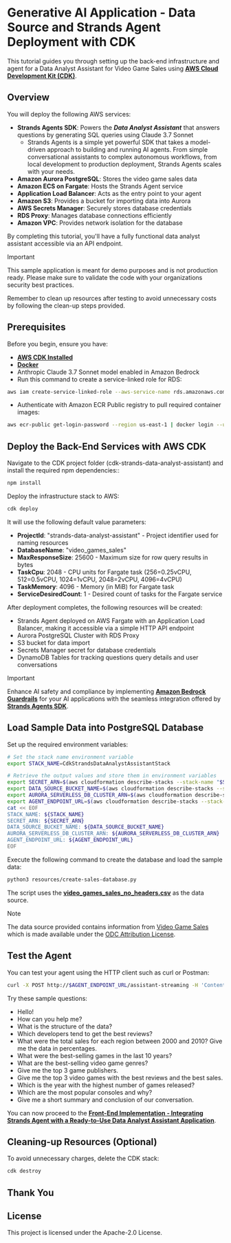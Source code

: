 # Generative AI Application - Data Source and Strands Agent Deployment with CDK

This tutorial guides you through setting up the back-end infrastructure and agent for a Data Analyst Assistant for Video Game Sales using **[AWS Cloud Development Kit (CDK)](https://aws.amazon.com/cdk/)**.

## Overview

You will deploy the following AWS services:

- **Strands Agents SDK**: Powers the ***Data Analyst Assistant*** that answers questions by generating SQL queries using Claude 3.7 Sonnet
    - Strands Agents is a simple yet powerful SDK that takes a model-driven approach to building and running AI agents. From simple conversational assistants to complex autonomous workflows, from local development to production deployment, Strands Agents scales with your needs.
- **Amazon Aurora PostgreSQL**: Stores the video game sales data
- **Amazon ECS on Fargate**: Hosts the Strands Agent service
- **Application Load Balancer**: Acts as the entry point to your agent
- **Amazon S3**: Provides a bucket for importing data into Aurora
- **AWS Secrets Manager**: Securely stores database credentials
- **RDS Proxy**: Manages database connections efficiently
- **Amazon VPC**: Provides network isolation for the database

By completing this tutorial, you'll have a fully functional data analyst assistant accessible via an API endpoint.

> [!IMPORTANT]
> This sample application is meant for demo purposes and is not production ready. Please make sure to validate the code with your organizations security best practices.
>
> Remember to clean up resources after testing to avoid unnecessary costs by following the clean-up steps provided.

## Prerequisites

Before you begin, ensure you have:

* **[AWS CDK Installed](https://docs.aws.amazon.com/cdk/v2/guide/getting-started.html)**
* **[Docker](https://www.docker.com)**
* Anthropic Claude 3.7 Sonnet model enabled in Amazon Bedrock
* Run this command to create a service-linked role for RDS:

```bash
aws iam create-service-linked-role --aws-service-name rds.amazonaws.com
```

* Authenticate with Amazon ECR Public registry to pull required container images:

```bash
aws ecr-public get-login-password --region us-east-1 | docker login --username AWS --password-stdin public.ecr.aws
```

## Deploy the Back-End Services with AWS CDK

Navigate to the CDK project folder (cdk-strands-data-analyst-assistant) and install the required npm dependencies::

``` bash
npm install
```

Deploy the infrastructure stack to AWS:

``` bash
cdk deploy
```

It will use the following default value parameters:

- **ProjectId**: "strands-data-analyst-assistant" - Project identifier used for naming resources
- **DatabaseName**: "video_games_sales"
- **MaxResponseSize**: 25600 - Maximum size for row query results in bytes
- **TaskCpu**: 2048 - CPU units for Fargate task (256=0.25vCPU, 512=0.5vCPU, 1024=1vCPU, 2048=2vCPU, 4096=4vCPU)
- **TaskMemory**: 4096 - Memory (in MiB) for Fargate task
- **ServiceDesiredCount**: 1 - Desired count of tasks for the Fargate service

After deployment completes, the following resources will be created:

- Strands Agent deployed on AWS Fargate with an Application Load Balancer, making it accessible via a simple HTTP API endpoint
- Aurora PostgreSQL Cluster with RDS Proxy
- S3 bucket for data import
- Secrets Manager secret for database credentials
- DynamoDB Tables for tracking questions query details and user conversations

> [!IMPORTANT] 
> Enhance AI safety and compliance by implementing **[Amazon Bedrock Guardrails](https://aws.amazon.com/bedrock/guardrails/)** for your AI applications with the seamless integration offered by **[Strands Agents SDK](https://strandsagents.com/latest/user-guide/safety-security/guardrails/)**.

## Load Sample Data into PostgreSQL Database

Set up the required environment variables:

``` bash
# Set the stack name environment variable
export STACK_NAME=CdkStrandsDataAnalystAssistantStack

# Retrieve the output values and store them in environment variables
export SECRET_ARN=$(aws cloudformation describe-stacks --stack-name "$STACK_NAME" --query "Stacks[0].Outputs[?OutputKey=='SecretARN'].OutputValue" --output text)
export DATA_SOURCE_BUCKET_NAME=$(aws cloudformation describe-stacks --stack-name "$STACK_NAME" --query "Stacks[0].Outputs[?OutputKey=='DataSourceBucketName'].OutputValue" --output text)
export AURORA_SERVERLESS_DB_CLUSTER_ARN=$(aws cloudformation describe-stacks --stack-name "$STACK_NAME" --query "Stacks[0].Outputs[?OutputKey=='AuroraServerlessDBClusterARN'].OutputValue" --output text)
export AGENT_ENDPOINT_URL=$(aws cloudformation describe-stacks --stack-name "$STACK_NAME" --query "Stacks[0].Outputs[?OutputKey=='AgentEndpointURL'].OutputValue" --output text)
cat << EOF
STACK_NAME: ${STACK_NAME}
SECRET_ARN: ${SECRET_ARN}
DATA_SOURCE_BUCKET_NAME: ${DATA_SOURCE_BUCKET_NAME}
AURORA_SERVERLESS_DB_CLUSTER_ARN: ${AURORA_SERVERLESS_DB_CLUSTER_ARN}
AGENT_ENDPOINT_URL: ${AGENT_ENDPOINT_URL}
EOF

```

Execute the following command to create the database and load the sample data:

``` bash
python3 resources/create-sales-database.py
```

The script uses the **[video_games_sales_no_headers.csv](./resources/database/video_games_sales_no_headers.csv)** as the data source.

> [!NOTE]
> The data source provided contains information from [Video Game Sales](https://www.kaggle.com/datasets/asaniczka/video-game-sales-2024) which is made available under the [ODC Attribution License](https://opendatacommons.org/licenses/odbl/1-0/).

## Test the Agent

You can test your agent using the HTTP client such as curl or Postman:

```bash
curl -X POST http://$AGENT_ENDPOINT_URL/assistant-streaming -H 'Content-Type: application/json' -d '{ "prompt": "Hello!" }'
```

Try these sample questions:

- Hello!
- How can you help me?
- What is the structure of the data?
- Which developers tend to get the best reviews?
- What were the total sales for each region between 2000 and 2010? Give me the data in percentages.
- What were the best-selling games in the last 10 years?
- What are the best-selling video game genres?
- Give me the top 3 game publishers.
- Give me the top 3 video games with the best reviews and the best sales.
- Which is the year with the highest number of games released?
- Which are the most popular consoles and why?
- Give me a short summary and conclusion of our conversation.

You can now proceed to the **[Front-End Implementation - Integrating Strands Agent with a Ready-to-Use Data Analyst Assistant Application](../amplify-video-games-sales-assistant-strands/)**.

## Cleaning-up Resources (Optional)

To avoid unnecessary charges, delete the CDK stack:

``` bash
cdk destroy
```

## Thank You

## License

This project is licensed under the Apache-2.0 License.